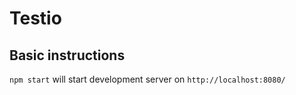 # Testio

## Basic instructions

`npm start` will start development server on `http://localhost:8080/`